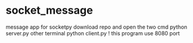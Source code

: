 # socket_message
message app for socketpy
download repo and open the two cmd
python server.py other terminal python client.py
! this program use 8080 port 
